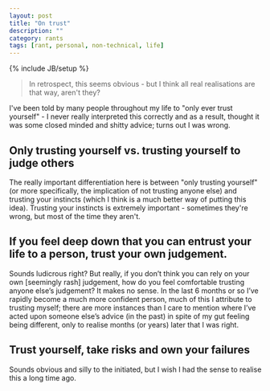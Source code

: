 ```yaml
---
layout: post
title: "On trust"
description: ""
category: rants
tags: [rant, personal, non-technical, life]
---
```

{% include JB/setup %}

> In retrospect, this seems obvious - but I think all real realisations are that way, aren't they?

I've been told by many people throughout my life to "only ever trust yourself" - I never really interpreted this correctly and as a result, 
thought it was some closed minded and shitty advice; turns out I was wrong.

## Only trusting yourself vs. trusting yourself to judge others

The really important differentiation here is between "only trusting yourself" (or more specifically, the implication of not trusting anyone else) 
and trusting your instincts (which I think is a much better way of putting this idea). Trusting your instincts is extremely important - sometimes they're wrong, 
but most of the time they aren't.

## If you feel deep down that you can entrust your life to a person, trust your own judgement.

Sounds ludicrous right? But really, if you don’t think you can rely on your own [seemingly rash] judgement, how do you feel comfortable trusting anyone else’s judgement? It makes no sense. In the last 6 months or so I’ve rapidly become a much more confident person, much of this I attribute to trusting myself; there are more instances than I care to mention where I’ve acted upon someone else’s advice (in the past) in spite of my gut feeling being different, only to realise months (or years) later that I was right.

## Trust yourself, take risks and own your failures

Sounds obvious and silly to the initiated, but I wish I had the sense to realise this a long time ago.
